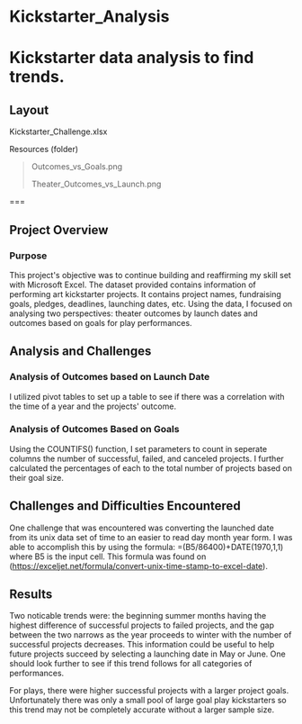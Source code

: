 # Kickstarter_Analysis
Kickstarter data analysis to find trends.
===
## Layout
Kickstarter_Challenge.xlsx  

Resources (folder)  

>Outcomes_vs_Goals.png  
>
>Theater_Outcomes_vs_Launch.png  
>
===
## Project Overview
### Purpose
This project's objective was to continue building and reaffirming my skill set with Microsoft Excel.
The dataset  provided contains information of performing art kickstarter projects. It contains project names, fundraising goals, pledges, deadlines, launching
 dates, etc. Using the data, I focused on analysing two perspectives: theater outcomes by launch dates and outcomes based on goals for play performances.
 ## Analysis and Challenges
 ### Analysis of Outcomes based on Launch Date
 I utilized pivot tables to set up a table to see if there was a correlation with the time of a year and the projects' outcome.
 ### Analysis of Outcomes Based on Goals
 Using the COUNTIFS() function, I set parameters to count in seperate columns the number of successful, failed, and canceled projects. I further calculated the percentages of each to the total number of projects based on their goal size.
 ## Challenges and Difficulties Encountered
 One challenge that was encountered was converting the launched date from its unix data set of time to an easier to read day month year form. I was able to accomplish this by using the formula: =(B5/86400)+DATE(1970,1,1) where B5 is the input cell. This formula was found on (https://exceljet.net/formula/convert-unix-time-stamp-to-excel-date).
 ## Results
 Two noticable trends were: the beginning summer months having the highest difference of successful projects to failed projects, and the gap between the two narrows as the year proceeds to winter with the number of successful projects decreases. This information could be useful to help future projects succeed by selecting a launching date in May or June. One should look further to see if this trend follows for all categories of performances.  
   
 For plays, there were higher successful projects with a larger project goals. Unfortunately there was only a small pool of large goal play kickstarters so this trend may not be completely accurate without a larger sample size.
